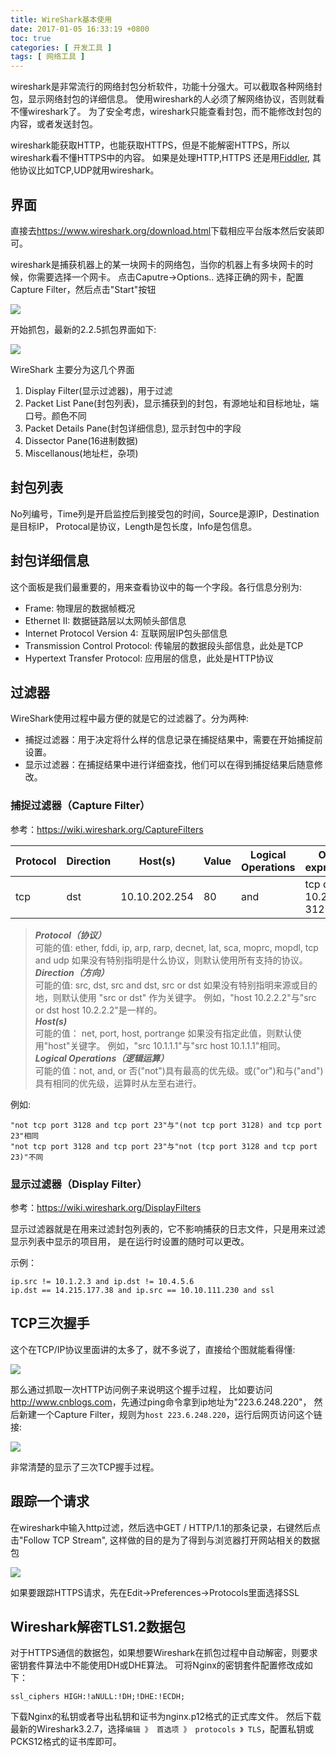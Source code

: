 ```yaml
---
title: WireShark基本使用
date: 2017-01-05 16:33:19 +0800
toc: true
categories: [ 开发工具 ]
tags: [ 网络工具 ]
---
```


wireshark是非常流行的网络封包分析软件，功能十分强大。可以截取各种网络封包，显示网络封包的详细信息。
使用wireshark的人必须了解网络协议，否则就看不懂wireshark了。
为了安全考虑，wireshark只能查看封包，而不能修改封包的内容，或者发送封包。

wireshark能获取HTTP，也能获取HTTPS，但是不能解密HTTPS，所以wireshark看不懂HTTPS中的内容。
如果是处理HTTP,HTTPS 还是用[Fiddler](http://www.telerik.com/fiddler),
其他协议比如TCP,UDP就用wireshark。
<!-- more -->

## 界面

直接去<https://www.wireshark.org/download.html>下载相应平台版本然后安装即可。

wireshark是捕获机器上的某一块网卡的网络包，当你的机器上有多块网卡的时候，你需要选择一个网卡。
点击Caputre->Options.. 选择正确的网卡，配置Capture Filter，然后点击"Start"按钮

![](https://xnstatic-1253397658.file.myqcloud.com/wireshark01.png)

开始抓包，最新的2.2.5抓包界面如下:

![](https://xnstatic-1253397658.file.myqcloud.com/wireshark02.png)

WireShark 主要分为这几个界面

1. Display Filter(显示过滤器)，用于过滤
2. Packet List Pane(封包列表)，显示捕获到的封包，有源地址和目标地址，端口号。颜色不同
3. Packet Details Pane(封包详细信息), 显示封包中的字段
4. Dissector Pane(16进制数据)
5. Miscellanous(地址栏，杂项)

## 封包列表

No列编号，Time列是开启监控后到接受包的时间，Source是源IP，Destination是目标IP，
Protocal是协议，Length是包长度，Info是包信息。

## 封包详细信息

这个面板是我们最重要的，用来查看协议中的每一个字段。各行信息分别为:

* Frame: 物理层的数据帧概况
* Ethernet II: 数据链路层以太网帧头部信息
* Internet Protocol Version 4: 互联网层IP包头部信息
* Transmission Control Protocol: 传输层的数据段头部信息，此处是TCP
* Hypertext Transfer Protocol: 应用层的信息，此处是HTTP协议

## 过滤器

WireShark使用过程中最方便的就是它的过滤器了。分为两种:

- 捕捉过滤器：用于决定将什么样的信息记录在捕捉结果中，需要在开始捕捉前设置。
- 显示过滤器：在捕捉结果中进行详细查找，他们可以在得到捕捉结果后随意修改。

### 捕捉过滤器（Capture Filter）

参考：https://wiki.wireshark.org/CaptureFilters

 Protocol | Direction | Host(s)       | Value | Logical Operations | Other expression      
----------|-----------|---------------|-------|--------------------|-----------------------
 tcp      | dst       | 10.10.202.254 | 80    | and                | tcp dst 10.2.2.2 3128 

> ***Protocol（协议）***<br/>
> 可能的值: ether, fddi, ip, arp, rarp, decnet, lat, sca, moprc, mopdl, tcp and udp
> 如果没有特别指明是什么协议，则默认使用所有支持的协议。<br/>
> ***Direction（方向）***<br/>
> 可能的值: src, dst, src and dst, src or dst
> 如果没有特别指明来源或目的地，则默认使用 "src or dst" 作为关键字。
> 例如，"host 10.2.2.2"与"src or dst host 10.2.2.2"是一样的。<br/>
> ***Host(s)***<br/>
> 可能的值： net, port, host, portrange
> 如果没有指定此值，则默认使用"host"关键字。
> 例如，"src 10.1.1.1"与"src host 10.1.1.1"相同。<br/>
> ***Logical Operations（逻辑运算）***<br/>
> 可能的值：not, and, or
> 否("not")具有最高的优先级。或("or")和与("and")具有相同的优先级，运算时从左至右进行。

例如:

```
"not tcp port 3128 and tcp port 23"与"(not tcp port 3128) and tcp port 23"相同
"not tcp port 3128 and tcp port 23"与"not (tcp port 3128 and tcp port 23)"不同
```

### 显示过滤器（Display Filter）

参考：https://wiki.wireshark.org/DisplayFilters

显示过滤器就是在用来过滤封包列表的，它不影响捕获的日志文件，只是用来过滤显示列表中显示的项目用，
是在运行时设置的随时可以更改。

示例：

```
ip.src != 10.1.2.3 and ip.dst != 10.4.5.6
ip.dst == 14.215.177.38 and ip.src == 10.10.111.230 and ssl
```

## TCP三次握手

这个在TCP/IP协议里面讲的太多了，就不多说了，直接给个图就能看得懂:

![](https://xnstatic-1253397658.file.myqcloud.com/tcp01.png)

那么通过抓取一次HTTP访问例子来说明这个握手过程，
比如要访问<http://www.cnblogs.com>，先通过ping命令拿到ip地址为"223.6.248.220"，
然后新建一个Capture Filter，规则为`host 223.6.248.220`，运行后网页访问这个链接:

![](https://xnstatic-1253397658.file.myqcloud.com/tcp02.png)

非常清楚的显示了三次TCP握手过程。

## 跟踪一个请求

在wireshark中输入http过滤，然后选中GET / HTTP/1.1的那条记录，右键然后点击"Follow TCP Stream",
这样做的目的是为了得到与浏览器打开网站相关的数据包

![](https://xnstatic-1253397658.file.myqcloud.com/wireshark03.png)

如果要跟踪HTTPS请求，先在Edit->Preferences->Protocols里面选择SSL

## Wireshark解密TLS1.2数据包

对于HTTPS通信的数据包，如果想要Wireshark在抓包过程中自动解密，则要求密钥套件算法中不能使用DH或DHE算法。 可将Nginx的密钥套件配置修改成如下：

```nginx
ssl_ciphers HIGH:!aNULL:!DH;!DHE:!ECDH;
```

下载Nginx的私钥或者导出私钥和证书为nginx.p12格式的正式库文件。 然后下载最新的Wireshark3.2.7，选择`编辑 》 首选项 》 protocols 》 TLS`，配置私钥或PCKS12格式的证书库即可。
